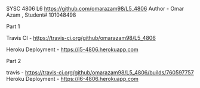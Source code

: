 SYSC 4806 L6
https://github.com/omarazam98/L5_4806
Author - Omar Azam , Student# 101048498

Part 1

Travis CI - https://travis-ci.org/github/omarazam98/L5_4806

Heroku Deployment - https://l5-4806.herokuapp.com

Part 2

travis - https://travis-ci.org/github/omarazam98/L5_4806/builds/760597757
Heroku Deployment - https://l6-4806.herokuapp.com